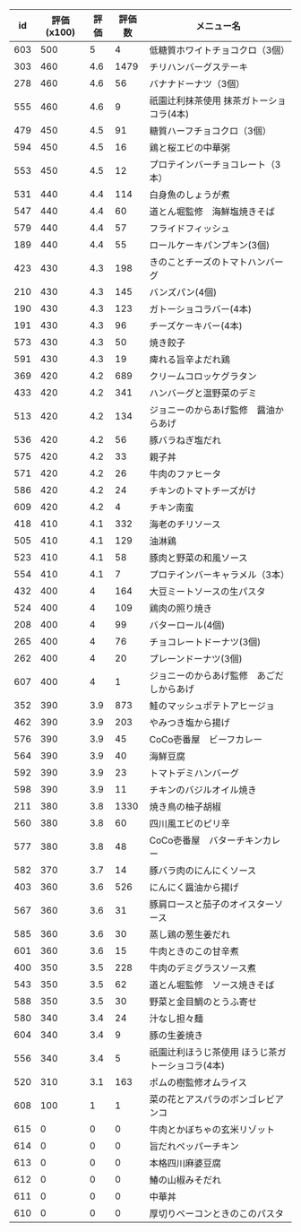 | id | 評価(x100) | 評価 | 評価数 | メニュー名 |
| -- | ---------- | ---- | ------ | ---------- |
| 603 | 500 | 5 | 4 | 低糖質ホワイトチョコクロ（3個） |
| 303 | 460 | 4.6 | 1479 | チリハンバーグステーキ |
| 278 | 460 | 4.6 | 56 | バナナドーナツ（3個） |
| 555 | 460 | 4.6 | 9 | 祇園辻利抹茶使用  抹茶ガトーショコラ(4本) |
| 479 | 450 | 4.5 | 91 | 糖質ハーフチョコクロ（3個） |
| 594 | 450 | 4.5 | 16 | 鶏と桜エビの中華粥 |
| 553 | 450 | 4.5 | 12 | プロテインバーチョコレート（3本） |
| 531 | 440 | 4.4 | 114 | 白身魚のしょうが煮 |
| 547 | 440 | 4.4 | 60 | 道とん堀監修　海鮮塩焼きそば |
| 579 | 440 | 4.4 | 57 | フライドフィッシュ |
| 189 | 440 | 4.4 | 55 | ロールケーキパンプキン(3個) |
| 423 | 430 | 4.3 | 198 | きのことチーズのトマトハンバーグ |
| 210 | 430 | 4.3 | 145 | バンズパン(4個) |
| 190 | 430 | 4.3 | 123 | ガトーショコラバー(4本) |
| 191 | 430 | 4.3 | 96 | チーズケーキバー(4本) |
| 573 | 430 | 4.3 | 50 | 焼き餃子 |
| 591 | 430 | 4.3 | 19 | 痺れる旨辛よだれ鶏 |
| 369 | 420 | 4.2 | 689 | クリームコロッケグラタン |
| 433 | 420 | 4.2 | 341 | ハンバーグと温野菜のデミ |
| 513 | 420 | 4.2 | 134 | ジョニーのからあげ監修　醤油からあげ |
| 536 | 420 | 4.2 | 56 | 豚バラねぎ塩だれ |
| 575 | 420 | 4.2 | 33 | 親子丼 |
| 571 | 420 | 4.2 | 26 | 牛肉のファヒータ |
| 586 | 420 | 4.2 | 24 | チキンのトマトチーズがけ |
| 609 | 420 | 4.2 | 4 | チキン南蛮 |
| 418 | 410 | 4.1 | 332 | 海老のチリソース |
| 505 | 410 | 4.1 | 129 | 油淋鶏 |
| 523 | 410 | 4.1 | 58 | 豚肉と野菜の和風ソース |
| 554 | 410 | 4.1 | 7 | プロテインバーキャラメル（3本） |
| 432 | 400 | 4 | 164 | 大豆ミートソースの生パスタ |
| 524 | 400 | 4 | 109 | 鶏肉の照り焼き |
| 208 | 400 | 4 | 99 | バターロール(4個) |
| 265 | 400 | 4 | 76 | チョコレートドーナツ(3個) |
| 262 | 400 | 4 | 20 | プレーンドーナツ(3個) |
| 607 | 400 | 4 | 1 | ジョニーのからあげ監修　あごだしからあげ |
| 352 | 390 | 3.9 | 873 | 鮭のマッシュポテトアヒージョ |
| 462 | 390 | 3.9 | 203 | やみつき塩から揚げ |
| 576 | 390 | 3.9 | 45 | CoCo壱番屋　ビーフカレー |
| 564 | 390 | 3.9 | 40 | 海鮮豆腐 |
| 592 | 390 | 3.9 | 23 | トマトデミハンバーグ |
| 598 | 390 | 3.9 | 11 | チキンのバジルオイル焼き |
| 211 | 380 | 3.8 | 1330 | 焼き鳥の柚子胡椒 |
| 560 | 380 | 3.8 | 60 | 四川風エビのピリ辛 |
| 577 | 380 | 3.8 | 48 | CoCo壱番屋　バターチキンカレー |
| 582 | 370 | 3.7 | 14 | 豚バラ肉のにんにくソース |
| 403 | 360 | 3.6 | 526 | にんにく醤油から揚げ |
| 567 | 360 | 3.6 | 31 | 豚肩ロースと茄子のオイスターソース |
| 585 | 360 | 3.6 | 30 | 蒸し鶏の葱生姜だれ |
| 601 | 360 | 3.6 | 15 | 牛肉ときのこの甘辛煮 |
| 400 | 350 | 3.5 | 228 | 牛肉のデミグラスソース煮 |
| 543 | 350 | 3.5 | 62 | 道とん堀監修　ソース焼きそば |
| 588 | 350 | 3.5 | 30 | 野菜と金目鯛のとうふ寄せ |
| 580 | 340 | 3.4 | 24 | 汁なし担々麺 |
| 604 | 340 | 3.4 | 9 | 豚の生姜焼き |
| 556 | 340 | 3.4 | 5 | 祇園辻利ほうじ茶使用  ほうじ茶ガトーショコラ(4本) |
| 520 | 310 | 3.1 | 163 | ポムの樹監修オムライス |
| 608 | 100 | 1 | 1 | 菜の花とアスパラのボンゴレビアンコ |
| 615 | 0 | 0 | 0 | 牛肉とかぼちゃの玄米リゾット |
| 614 | 0 | 0 | 0 | 旨だれペッパーチキン |
| 613 | 0 | 0 | 0 | 本格四川麻婆豆腐 |
| 612 | 0 | 0 | 0 | 鰆の山椒みそだれ |
| 611 | 0 | 0 | 0 | 中華丼 |
| 610 | 0 | 0 | 0 | 厚切りベーコンときのこのパスタ |

